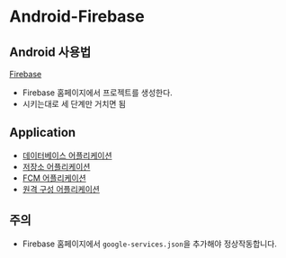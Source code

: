 # Android-Firebase

## Android 사용법
[Firebase](https://firebase.google.com/)
* Firebase 홈페이지에서 프로젝트를 생성한다.
* 시키는대로 세 단계만 거치면 됨

## Application
* [데이터베이스 어플리케이션](https://github.com/KimBoWoon/Android-Firebase/tree/master/Firebase-Database)
* [저장소 어플리케이션](https://github.com/KimBoWoon/Android-Firebase/tree/master/Firebase-Storage)
* [FCM 어플리케이션](https://github.com/KimBoWoon/Android-Firebase/tree/master/Firebase-FCM)
* [원격 구성 어플리케이션](https://github.com/KimBoWoon/Android-Firebase/tree/master/Firebase-RemoteConfig)

## 주의
* Firebase 홈페이지에서 ```google-services.json```을 추가해야 정상작동합니다.